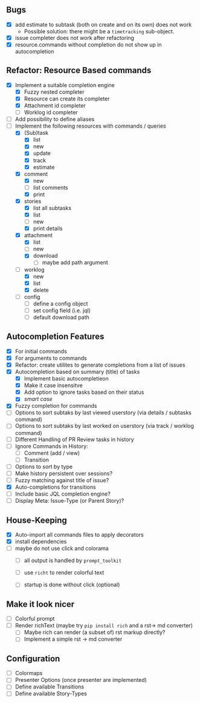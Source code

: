 ## Bugs
+ [x] add estimate to subtask (both on create and on its own) does not work
  + Possible solution: there might be a `timetracking` sub-object.
+ [x] issue completer does not work after refactoring
+ [x] resource.commands without completion do not show up in autocompletion

## Refactor: Resource Based commands
+ [x] Implement a suitable completion engine
  + [x] Fuzzy nested completer
  + [x] Resource can create its completer
  + [x] Attachment id completer
  + [ ] Worklog id completer
+ [ ] Add possibility to define aliases
+ [ ] Implement the following resources with commands / queries
  + [x] (Sub)task
    + [x] list
    + [x] new
    + [x] update
    + [x] track
    + [x] estimate
  + [x] comment
    + [x] new
    + [ ] list comments
    + [x] print
  + [x] stories
    + [x] list all subtasks
    + [x] list
    + [ ] new
    + [x] print details
  + [x] attachment
    + [x] list
    + [ ] new
    + [x] download
      + [ ] maybe add path argument
  + [ ] worklog
    + [x] new
    + [x] list
    + [x] delete
  + [ ] config
    + [ ] define a config object
    + [ ] set config field (i.e. jql)
    + [ ] default download path

## Autocompletion Features
+ [x] For initial commands
+ [x] For arguments to commands
+ [x] Refactor: create utilites to generate completions from a list of issues
+ [x] Autocompletion based on summary (title) of tasks
  + [x] Implement basic autocompletieon
  + [x] Make it case insensitve
  + [x] Add option to ignore tasks based on their status
  + [x] _smart case_
+ [x] Fuzzy completion for commands
+ [ ] Options to sort subtaks by last viewed userstory (via details / subtasks command)
+ [ ] Options to sort subtaks by last worked on userstory (via track / worklog command)
+ [ ] Different Handling of PR Review tasks in history
+ [ ] Ignore Commands in History:
  + [ ] Comment (add / view)
  + [ ] Transition
+ [ ] Options to sort by type
+ [ ] Make history persistent over sessions?
+ [ ] Fuzzy matching against title of issue?
+ [x] Auto-completions for transitions
+ [ ] Include basic JQL completion engine?
+ [ ] Display Meta: Issue-Type (or Parent Story)?

## House-Keeping
+ [x] Auto-import all commands files to apply decorators
+ [x] install dependencies
+ [ ] maybe do not use click and colorama
  + [ ] all output is handled by `prompt_toolkit`
  + [ ] use `richt` to render colorful text
  + [ ] startup is done without click (optional)


## Make it look nicer
+ [ ] Colorful prompt
+ [ ] Render richText (maybe try `pip install rich` and a rst-> md converter)
  + [ ] Maybe rich can render (a subset of) rst markup directly?
  + [ ] Implement a simple rst -> md converter

## Configuration
+ [ ] Colormaps
+ [ ] Presenter Options (once presenter are implemented)
+ [ ] Define available Transitions
+ [ ] Define available Story-Types
